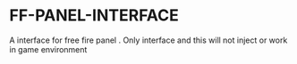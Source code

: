 # FF-PANEL-INTERFACE
A interface for free fire panel . Only interface and this will not inject or work in game environment
